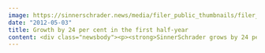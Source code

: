 ```yaml
---
image: https://sinnerschrader.news/media/filer_public_thumbnails/filer_public/c0/b5/c0b58b94-b845-4668-ad31-7e55d7aa128d/varfoldersdjk8pxf42x64d8fxslz8jcc8fc0000gnttmpmntsmu__480x288_q85_crop_subsampling-2_upscale.jpg
date: "2012-05-03"
title: Growth by 24 per cent in the first half-year
content: <div class="newsbody"><p><strong>SinnerSchrader grows by 24 per cent in the first half-year of 2011/2012 / margin development below plan / predicted profit for the 2011/2012 financial year compromised</strong></p><p>Hamburg, 12 April 2012 (euro adhoc) - In its second business quarter in 2011/2012 (1 December 2011 to 29 February 2012), SinnerSchrader once again exceeded the 9 million euro mark with net revenue at 9.1 million euros, surpassing the revenue for the same quarter of the previous year by 27.2 per cent. After a first-quarter growth rate of more than 20 per cent had already been achieved, the total rise in revenue in the first half-year of 2011/2012 was 23.9 per cent over that of the same period of the previous year. This corresponds to growth of about 3.5 million euros on a half-year value of just over 18.4 million euros. The preceding second half-year of 2010/2011 was thus exceeded by 14.2 per cent.</p><p>Double-digit growth was achieved in all three segments - Interactive Marketing, Interactive Media and Interactive Commerce - in the first half-year of the report. On the one hand, this is an indication of the sustained strong demand for services in the areas of e-commerce, digital marketing and online media - demand which was used to extend the customer base. On the other hand, it is also a result of the acquisitions in the Interactive Marketing and Interactive Commerce segments carried out at the end of the first half-year and during the course of the second half-year of 2010/2011.</p><p>While revenue was thus well above plan, SinnerSchrader remained below plan in the development of margins and profits for the first half-year of 2011/2012. EBITA in the second quarter amounted to 0.4 million euros, which corresponds to a margin of only 4.6 per cent on net revenue. EBITA for the half-year reached just over 1.1 million euros, or 5.9 per cent of net revenue. A determining factor for the weakness in operating results is a considerable overrunning of costs in a fixed-price project, which continued throughout the half-year period and resulted in operative losses in the mid six-digit range. The project was successfully delivered to one of SinnerSchrader´s biggest customers at the beginning of April 2012, so no further negative effects on earnings are expected. Marketing costs also rose considerably in the half-year of the report, due on the one hand to a large number of customers with high potential, who invited SinnerSchrader to pitches in the core business, and on the other hand to an increase in marketing efforts in the new business areas.</p><p>Net income for the first half-year of 2011/2012 amounted to 0.4 million euros, or just over 4 per cent per share.</p><p>While it is highly likely that the revenue forecast of 35.5 million euros for the 2011/2012 financial year will be clearly exceeded, the accrued shortfall in income is now jeopardising the achievement of projected profits. EBITA of 3.25 million euros and net income of 1.7 million euros remain possible.<br/>However, the realisation of this target depends strongly on the success of individual existing business initiatives. Current information nevertheless indicates that SinnerSchrader will definitely exceed the results of the previous year - EBITA of 2.6 million euros and net income of 1.3 million euros.</p><p>Fortunately, the funds tied up in working capital were significantly reduced again as of 29 February 2012. The operating cash flow amounted to 3.0 million euros in the second quarter of 2011/2012 and to 1.5 million euros in the first half-year. The strong operating cash flow in the quarter of the report meant that the dividend payment of 1.1 million euros, which also took place in this quarter, was more than offset. The liquidity reserve increased by just more than 1.4 million euros over the reserve at the end of the previous quarter, to reach 5.3 million euros.</p><p>On the balance sheet date of 29 February 2012, the shareholders´ equity rate amounted to 59.2 per cent, falling just short of the 59.4 per cent rate on 31 August 2011. At the end of the quarter of the report, there were 431 employees in the SinnerSchrader Group, i.e. 31 employees more than on 31 August 2011.</p><p>The complete quarterly report can be downloaded from the Internet at <a href="www.sinnerschrader.ag/s2ir/de/Finanzberichte.html">www.sinnerschrader.ag/s2ir/de/Finanzberichte.html</a> as of 3 p.m. today.</p></div>
---
```


